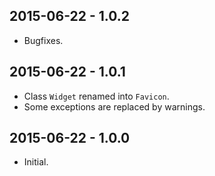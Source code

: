 2015-06-22 - 1.0.2
------------------
* Bugfixes.

2015-06-22 - 1.0.1
------------------
* Class `Widget` renamed into `Favicon`.
* Some exceptions are replaced by warnings.

2015-06-22 - 1.0.0
------------------
* Initial.
